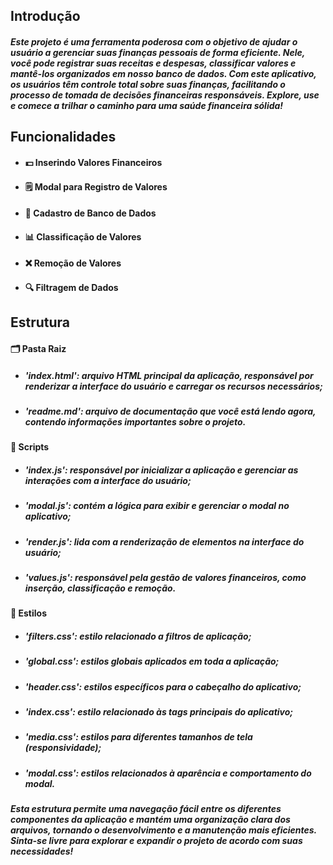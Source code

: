 ## Introdução

##### Este projeto é uma ferramenta poderosa com o objetivo de ajudar o usuário a gerenciar suas finanças pessoais de forma eficiente. Nele, você pode registrar suas receitas e despesas, classificar valores e mantê-los organizados em nosso banco de dados. Com este aplicativo, os usuários têm controle total sobre suas finanças, facilitando o processo de tomada de decisões financeiras responsáveis. Explore, use e comece a trilhar o caminho para uma saúde financeira sólida!

## Funcionalidades

- #### 💵 Inserindo Valores Financeiros
- #### 🗒️ Modal para Registro de Valores
- #### 💾 Cadastro de Banco de Dados
- #### 📊 Classificação de Valores
- #### ❌ Remoção de Valores
- #### 🔍 Filtragem de Dados

## Estrutura

#### 🗂 Pasta Raiz
- ##### 'index.html': arquivo HTML principal da aplicação, responsável por renderizar a interface do usuário e carregar os recursos necessários;
- ##### 'readme.md': arquivo de documentação que você está lendo agora, contendo informações importantes sobre o projeto.

#### 📝 Scripts
- ##### 'index.js': responsável por inicializar a aplicação e gerenciar as interações com a interface do usuário;
- ##### 'modal.js': contém a lógica para exibir e gerenciar o modal no aplicativo;
- ##### 'render.js': lida com a renderização de elementos na interface do usuário;
- ##### 'values.js': responsável pela gestão de valores financeiros, como inserção, classificação e remoção.

#### 🎨 Estilos
- ##### 'filters.css': estilo relacionado a filtros de aplicação;
- ##### 'global.css': estilos globais aplicados em toda a aplicação;
- ##### 'header.css': estilos específicos para o cabeçalho do aplicativo;
- ##### 'index.css': estilo relacionado às tags principais do aplicativo;
- ##### 'media.css': estilos para diferentes tamanhos de tela (responsividade);
- ##### 'modal.css': estilos relacionados à aparência e comportamento do modal.

##### Esta estrutura permite uma navegação fácil entre os diferentes componentes da aplicação e mantém uma organização clara dos arquivos, tornando o desenvolvimento e a manutenção mais eficientes. Sinta-se livre para explorar e expandir o projeto de acordo com suas necessidades!

